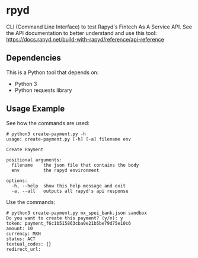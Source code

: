 # rpyd

CLI (Command Line Interface) to test Rapyd's Fintech As A Service  API. See the API documentation to better understand and use this tool: https://docs.rapyd.net/build-with-rapyd/reference/api-reference

## Dependencies

This is a Python tool that depends on:

* Python 3
* Python requests library

## Usage Example

See how the commands are used:

```
# python3 create-payment.py -h
usage: create-payment.py [-h] [-a] filename env

Create Payment

positional arguments:
  filename    the json file that contains the body
  env         the rapyd environment

options:
  -h, --help  show this help message and exit
  -a, --all   outputs all rapyd's api response
```

Use the commands:

```
# python3 create-payment.py mx_spei_bank.json sandbox
Do you want to create this payment? (y/n): y
token: payment_f6c1b515863cba0e21b5be79d75e10c6
amount: 10
currency: MXN
status: ACT
textual_codes: {}
redirect_url:
```
